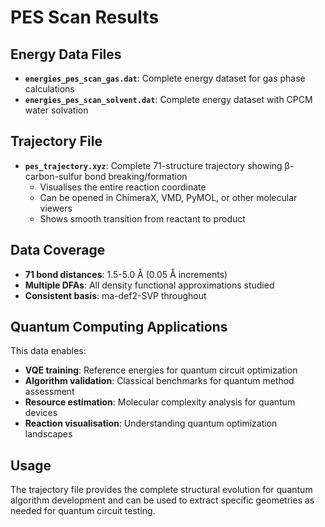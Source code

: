# PES Scan Results

## Energy Data Files

- **`energies_pes_scan_gas.dat`**: Complete energy dataset for gas phase calculations
- **`energies_pes_scan_solvent.dat`**: Complete energy dataset with CPCM water solvation

## Trajectory File

- **`pes_trajectory.xyz`**: Complete 71-structure trajectory showing β-carbon-sulfur bond breaking/formation
  - Visualises the entire reaction coordinate
  - Can be opened in ChimeraX, VMD, PyMOL, or other molecular viewers
  - Shows smooth transition from reactant to product

## Data Coverage

- **71 bond distances**: 1.5-5.0 Å (0.05 Å increments)  
- **Multiple DFAs**: All density functional approximations studied
- **Consistent basis**: ma-def2-SVP throughout

## Quantum Computing Applications

This data enables:
- **VQE training**: Reference energies for quantum circuit optimization
- **Algorithm validation**: Classical benchmarks for quantum method assessment  
- **Resource estimation**: Molecular complexity analysis for quantum devices
- **Reaction visualisation**: Understanding quantum optimization landscapes

## Usage

The trajectory file provides the complete structural evolution for quantum algorithm development and can be used to extract specific geometries as needed for quantum circuit testing.

